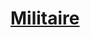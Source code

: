 ﻿---
!LinkItem
Link: background_militaire_hd.md
NameLink: <!--NameLink-->[Militaire](hd_background_militaire.md)<!--/NameLink-->
Id: backgrounds_hd.md#militaire
ParentLink: backgrounds_hd.md#historique
Name: Militaire
ParentName: Historique
Attributes: {}
AttributesDictionary: >+
  {}

---




# [Militaire](hd_background_militaire.md)



